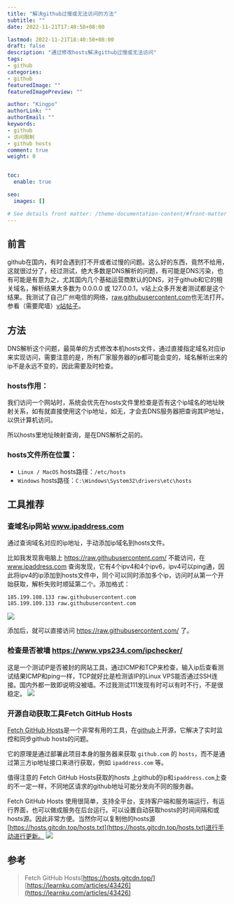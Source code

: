```yaml
---
title: "解决github过慢或无法访问的方法"
subtitle: ""
date: 2022-11-21T17:40:50+08:00

lastmod: 2022-11-21T18:40:50+08:00
draft: false
description: "通过修改hosts解决github过慢或无法访问"
tags:
- github
categories:
- github
featuredImage: ""
featuredImagePreview: ""

author: "Kingpo"
authorLink: ""
authorEmail: ""
keywords: 
- github
- 访问限制
- github hosts
comment: true
weight: 0


toc:
  enable: true

seo:
  images: []

# See details front matter: /theme-documentation-content/#front-matter
---
```


<!--more-->
## 前言

github在国内，有时会遇到打不开或者过慢的问题。这么好的东西，竟然不给用，这就很过分了，经过测试，绝大多数是DNS解析的问题，有可能是DNS污染，也有可能是有意为之，尤其国内几个基础运营商默认的DNS，对于github和它的相关域名，解析结果大多数为 0.0.0.0 或 127.0.0.1，v站上众多开发者测试都是这个结果。我测试了自己广州电信的网络，[raw.githubusercontent.com](http://raw.githubusercontent.com/)也无法打开。参看（需要爬墙）[v站帖子](https://v2ex.com/t/896752)。

## 方法

DNS解析这个问题，最简单的方式修改本机hosts文件，通过直接指定域名对应ip来实现访问，需要注意的是，所有厂家服务器的ip都可能会变的，域名解析出来的ip不是永远不变的，因此需要及时检查。

### hosts作用：
我们访问一个网站时，系统会优先在hosts文件里检查是否有这个ip域名的地址映射关系，如有就直接使用这个ip地址，如无，才会去DNS服务器把查询其IP地址，以供计算机访问。

所以hosts里地址映射查询，是在DNS解析之前的。

### hosts文件所在位置：
-   `Linux / MacOS` hosts路径：`/etc/hosts`
-   `Windows` hosts路径：`C:\Windows\System32\drivers\etc\hosts`

## 工具推荐

### 查域名ip网站 www.ipaddress.com

通过查询域名对应的ip地址，手动添加ip域名到hosts文件。

比如我发现我电脑上 https://raw.githubusercontent.com/ 不能访问，在 www.ipaddress.com 查询发现，它有4个ipv4和4个ipv6，ipv4可以ping通，因此将ipv4的ip添加到hosts文件中，同个可以同时添加多个ip，访问时从第一个开始获取，解析失败时顺延第二个。添加格式：
```
185.199.108.133 raw.githubusercontent.com
185.199.109.133 raw.githubusercontent.com
```

![](https://s.imgkb.xyz/abcdocker/2022/11/22/5aadf3ace5fc8/5aadf3ace5fc8.png)

添加后，就可以直接访问 https://raw.githubusercontent.com/ 了。

### 检查是否被墙 https://www.vps234.com/ipchecker/

这是一个测试IP是否被封的网站工具，通过ICMP和TCP来检查，输入ip后查看测试结果ICMP和ping一样，TCP就好比是检测该IP的Linux VPS能否通过SSH连接。国内外都一致即说明没被墙。不过我测试111发现有时可以有时不行，不是很稳定。
![](https://s.imgkb.xyz/abcdocker/2022/11/22/3d8b224647387/3d8b224647387.png)


### 开源自动获取工具Fetch GitHub Hosts

[Fetch GitHub Hosts](https://hub.fastgit.xyz/Licoy/fetch-github-hosts/releases)是一个非常有用的工具，在[github](https://github.com/Licoy/fetch-github-hosts)上开源，它解决了实时监控和同步github hosts的问题。

它的原理是通过部署此项目本身的服务器来获取 `github.com` 的 `hosts`，而不是通过第三方ip地址接口来进行获取，例如 `ipaddress.com` 等。

值得注意的 Fetch GitHub Hosts获取的hosts 上github的ip和`ipaddress.com`上查的不一定一样，不同地区请求的github地址可能分发向不同的服务器。

Fetch GitHub Hosts 使用很简单，支持全平台，支持客户端和服务端运行，有运行界面，也可以做成服务在后台运行。可以设置自动获取hosts的时间间隔和或hosts源。因此非常方便。当然你可以复制他的hosts源[https://hosts.gitcdn.top/hosts.txt](https://hosts.gitcdn.top/hosts.txt)进行手动进行更新。
![](https://s.imgkb.xyz/abcdocker/2022/11/22/dd0d563277153/dd0d563277153.png)


## 参考

> Fetch GitHub Hosts[https://hosts.gitcdn.top/]
> [https://learnku.com/articles/43426](https://learnku.com/articles/43426)